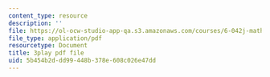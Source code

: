 ```yaml
---
content_type: resource
description: ''
file: https://ol-ocw-studio-app-qa.s3.amazonaws.com/courses/6-042j-mathematics-for-computer-science-spring-2015/5b454b2ddd99448b378e608c026e47dd_BH4qlkYCLW0.pdf
file_type: application/pdf
resourcetype: Document
title: 3play pdf file
uid: 5b454b2d-dd99-448b-378e-608c026e47dd
---
```

